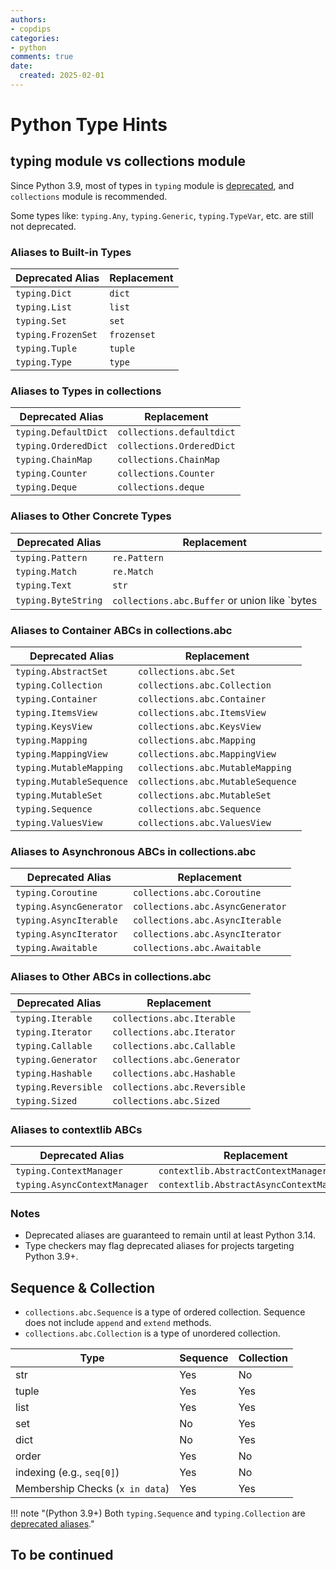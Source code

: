 ```yaml
---
authors:
- copdips
categories:
- python
comments: true
date:
  created: 2025-02-01
---
```


# Python Type Hints

## typing module vs collections module

Since Python 3.9, most of types in `typing` module is [deprecated](https://docs.python.org/3/library/typing.html#deprecated-aliases), and `collections` module is recommended.

Some types like: `typing.Any`, `typing.Generic`, `typing.TypeVar`, etc. are still not deprecated.

<!-- more -->

### Aliases to Built-in Types

| Deprecated Alias   | Replacement |
| ------------------ | ----------- |
| `typing.Dict`      | `dict`      |
| `typing.List`      | `list`      |
| `typing.Set`       | `set`       |
| `typing.FrozenSet` | `frozenset` |
| `typing.Tuple`     | `tuple`     |
| `typing.Type`      | `type`      |

### Aliases to Types in collections

| Deprecated Alias     | Replacement               |
| -------------------- | ------------------------- |
| `typing.DefaultDict` | `collections.defaultdict` |
| `typing.OrderedDict` | `collections.OrderedDict` |
| `typing.ChainMap`    | `collections.ChainMap`    |
| `typing.Counter`     | `collections.Counter`     |
| `typing.Deque`       | `collections.deque`       |

### Aliases to Other Concrete Types

| Deprecated Alias    | Replacement                                                             |
| ------------------- | ----------------------------------------------------------------------- |
| `typing.Pattern`    | `re.Pattern`                                                            |
| `typing.Match`      | `re.Match`                                                              |
| `typing.Text`       | `str`                                                                   |
| `typing.ByteString` | `collections.abc.Buffer` or union like `bytes | bytearray | memoryview` |

### Aliases to Container ABCs in collections.abc

| Deprecated Alias         | Replacement                       |
| ------------------------ | --------------------------------- |
| `typing.AbstractSet`     | `collections.abc.Set`             |
| `typing.Collection`      | `collections.abc.Collection`      |
| `typing.Container`       | `collections.abc.Container`       |
| `typing.ItemsView`       | `collections.abc.ItemsView`       |
| `typing.KeysView`        | `collections.abc.KeysView`        |
| `typing.Mapping`         | `collections.abc.Mapping`         |
| `typing.MappingView`     | `collections.abc.MappingView`     |
| `typing.MutableMapping`  | `collections.abc.MutableMapping`  |
| `typing.MutableSequence` | `collections.abc.MutableSequence` |
| `typing.MutableSet`      | `collections.abc.MutableSet`      |
| `typing.Sequence`        | `collections.abc.Sequence`        |
| `typing.ValuesView`      | `collections.abc.ValuesView`      |

### Aliases to Asynchronous ABCs in collections.abc

| Deprecated Alias        | Replacement                      |
| ----------------------- | -------------------------------- |
| `typing.Coroutine`      | `collections.abc.Coroutine`      |
| `typing.AsyncGenerator` | `collections.abc.AsyncGenerator` |
| `typing.AsyncIterable`  | `collections.abc.AsyncIterable`  |
| `typing.AsyncIterator`  | `collections.abc.AsyncIterator`  |
| `typing.Awaitable`      | `collections.abc.Awaitable`      |

### Aliases to Other ABCs in collections.abc

| Deprecated Alias    | Replacement                  |
| ------------------- | ---------------------------- |
| `typing.Iterable`   | `collections.abc.Iterable`   |
| `typing.Iterator`   | `collections.abc.Iterator`   |
| `typing.Callable`   | `collections.abc.Callable`   |
| `typing.Generator`  | `collections.abc.Generator`  |
| `typing.Hashable`   | `collections.abc.Hashable`   |
| `typing.Reversible` | `collections.abc.Reversible` |
| `typing.Sized`      | `collections.abc.Sized`      |

### Aliases to contextlib ABCs

| Deprecated Alias             | Replacement                              |
| ---------------------------- | ---------------------------------------- |
| `typing.ContextManager`      | `contextlib.AbstractContextManager`      |
| `typing.AsyncContextManager` | `contextlib.AbstractAsyncContextManager` |

### Notes

- Deprecated aliases are guaranteed to remain until at least Python 3.14.
- Type checkers may flag deprecated aliases for projects targeting Python 3.9+.

## Sequence & Collection

- `collections.abc.Sequence` is a type of ordered collection. Sequence does not include `append` and `extend` methods.
- `collections.abc.Collection` is a type of unordered collection.

| Type                            | Sequence | Collection |
| ------------------------------- | -------- | ---------- |
| str                             | Yes      | No         |
| tuple                           | Yes      | Yes        |
| list                            | Yes      | Yes        |
| set                             | No       | Yes        |
| dict                            | No       | Yes        |
| order                           | Yes      | No         |
| indexing (e.g., `seq[0]`)       | Yes      | No         |
| Membership Checks (`x in data`) | Yes      | Yes        |

!!! note "(Python 3.9+) Both `typing.Sequence` and `typing.Collection` are [deprecated aliases](#typing-module-vs-collections-module)."

## To be continued
